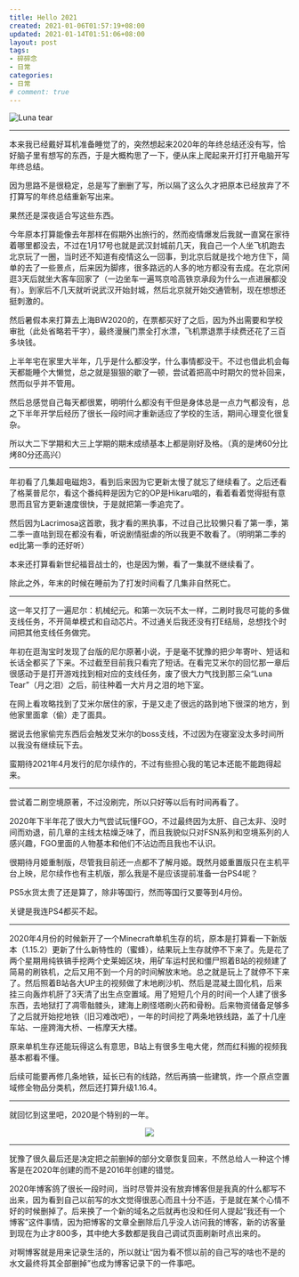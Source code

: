 ```yaml
---
title: Hello 2021
created: 2021-01-06T01:57:19+08:00
updated: 2021-01-14T01:51:06+08:00
layout: post
tags:
- 碎碎念
- 日常
categories:
- 日常
# comment: true
---
```


![Luna tear](/posts/hello-2021/images/1.jpg "Luna tear")

<!--more-->

<!--aplayer
{
    "name": "Gloria",
    "artist": "Kalafina",
    "theme": "#cc2222",
    "url": "https://music.starry-s.me/music/kalafina-gloria.aac",
    "cover": "https://music.starry-s.me/music/cover/2505786999756176.png"
}
-->

------

本来我已经戴好耳机准备睡觉了的，突然想起来2020年的年终总结还没有写，恰好脑子里有想写的东西，于是大概构思了一下，便从床上爬起来开灯打开电脑开写年终总结。

因为思路不是很稳定，总是写了删删了写，所以隔了这么久才把原本已经放弃了不打算写的年终总结重新写出来。

果然还是深夜适合写这些东西。

今年原本打算能像去年那样在假期外出旅行的，然而疫情爆发后我就一直窝在家待着哪里都没去，不过在1月17号也就是武汉封城前几天，我自己一个人坐飞机跑去北京玩了一圈，当时还不知道有疫情这么一回事，到北京后就是找个地方住下，简单的去了一些景点，后来因为脚疼，很多路远的人多的地方都没有去成。在北京闲逛3天后就坐大客车回家了（一边坐车一遍骂京哈高铁京承段为什么一点进展都没有）。到家后不几天就听说武汉开始封城，然后北京就开始交通管制，现在想想还挺刺激的。

然后暑假本来打算去上海BW2020的，在票都买好了之后，因为外出需要和学校审批（此处省略若干字），最终漫展门票全打水漂，飞机票退票手续费还花了三百多块钱。

上半年宅在家里大半年，几乎是什么都没学，什么事情都没干。不过也借此机会每天都能睡个大懒觉，总之就是狠狠的歇了一顿，尝试着把高中时期欠的觉补回来，然而似乎并不管用。

然后总感觉自己每天都很累，明明什么都没有干但是身体总是一点力气都没有，总之下半年开学后经历了很长一段时间才重新适应了学校的生活，期间心理变化很复杂。

所以大二下学期和大三上学期的期末成绩基本上都是刚好及格。（真的是烤60分比烤80分还高兴）

------

年初看了几集超电磁炮3，看到后来因为它更新太慢了就忘了继续看了。之后还看了格莱普尼尔，看这个番纯粹是因为它的OP是Hikaru唱的，看着看着觉得挺有意思而且官方更新速度很快，于是就把第一季追完了。

然后因为Lacrimosa这首歌，我才看的黑执事，不过自己比较懒只看了第一季，第二季一直咕到现在都没有看，听说剧情挺虐的所以我更不敢看了。（明明第二季的ed比第一季的还好听）

本来还打算看新世纪福音战士的，也是因为懒，看了一集就不继续看了。

除此之外，年末的时候在睡前为了打发时间看了几集非自然死亡。

------

这一年又打了一遍尼尔：机械纪元。和第一次玩不太一样，二刷时我尽可能的多做支线任务，不开简单模式和自动芯片。不过通关后我还没有打E结局，总想找个时间把其他支线任务做完。

年初在逛淘宝时发现了台版的尼尔原著小说，于是毫不犹豫的把少年寄叶、短话和长话全都买了下来。不过截至目前我只看完了短话。在看完艾米尔的回忆那一章后很感动于是打开游戏找到相对应的支线任务，废了很大力气找到那三朵“Luna Tear”（月之泪）之后，前往种着一大片月之泪的地下室。

在网上看攻略找到了艾米尔居住的家，于是又走了很远的路到地下很深的地方，到他家里面拿（偷）走了面具。

据说去他家偷完东西后会触发艾米尔的boss支线，不过因为在寝室没太多时间所以我没有继续玩下去。

蛮期待2021年4月发行的尼尔续作的，不过有些担心我的笔记本还能不能跑得起来。

------

尝试着二刷空境原著，不过没刷完，所以只好等以后有时间再看了。

2020年下半年花了很大力气尝试玩懂FGO，不过最终因为太肝、自己太非、没时间而劝退，前几章的主线太枯燥乏味了，而且我貌似只对FSN系列和空境系列的人感兴趣，FGO里面的人物基本和他们不沾边而且我也不认识。

很期待月姬重制版，尽管我目前还一点都不了解月姬。既然月姬重置版只在主机平台上映，尼尔续作也有主机版，那么我是不是应该提前准备一台PS4呢？

PS5水货太贵了还是算了，除非等国行，然而等国行又要等到4月份。

关键是我连PS4都买不起。

-------

2020年4月份的时候新开了一个Minecraft单机生存的坑，原本是打算看一下新版本（1.15.2）更新了什么新特性的（蜜蜂），结果玩上生存就停不下来了。先是花了两个星期用纯铁镐手挖两个史莱姆区块，用矿车运村民和僵尸照着B站的视频建了简易的刷铁机，之后又用不到一个月的时间解放末地。总之就是玩上了就停不下来了。然后照着B站各大UP主的视频做了末地刷沙机、然后是混凝土固化机，后来挂三向轰炸机肝了3天清了出生点空置域。用了短短几个月的时间一个人建了很多东西，去地狱打了凋零骷髅头，建海上刷怪塔刷火药和骨粉。后来物资储备足够多了之后就开始挖地铁（旧习难改吧），一年的时间挖了两条地铁线路，盖了十几座车站、一座跨海大桥、一栋摩天大楼。

原来单机生存还能玩得这么有意思，B站上有很多生电大佬，然而红科搬的视频我基本都看不懂。

后续可能要再修几条地铁，延长已有的线路，然后再搞一些建筑，炸一个原点空置域修全物品分类机，然后还打算升级1.16.4。

------

就回忆到这里吧，2020是个特别的一年。

<div style="text-align:center">
  <img src="/posts/hello-2021/images/2.jpg" />
</div>

------

犹豫了很久最后还是决定把之前删掉的部分文章恢复回来，不然总给人一种这个博客是在2020年创建的而不是2016年创建的错觉。

2020年博客鸽了很长一段时间，当时尽管并没有放弃博客但是我真的什么都写不出来，因为看到自己以前写的水文觉得很恶心而且十分不适，于是就在某个心情不好的时候删掉了。后来换了一个新的域名之后就再也没和任何人提起“我还有一个博客”这件事情，因为把博客的文章全删除后几乎没人访问我的博客，新的访客量到现在为止才800多，其中绝大多数都是我自己调试页面刷新时点出来的。

对啊博客就是用来记录生活的，所以就让“因为看不惯以前的自己写的啥也不是的水文最终将其全部删掉”也成为博客记录下的一件事吧。
